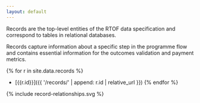 ```yaml
---
layout: default
---
```


Records are the top-level entities of the RTOF data specification and correspond to tables in relational databases.

Records capture information about a specific step in the programme flow and contains essential information for the outcomes validation and payment metrics.

{% for r in site.data.records %}
  * [{{r.id}}]({{ '/records/' | append: r.id | relative_url  }})
{% endfor %}

{% include record-relationships.svg %}

